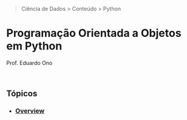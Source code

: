 > Ciência de Dados > Conteúdo > Python

# Programação Orientada a Objetos em Python

Prof. Eduardo Ono

<br>

## Tópicos

* ### [Overview](./00-overview)

<br>
